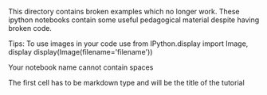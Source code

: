 This directory contains broken examples which no longer work. These ipython notebooks contain some useful pedagogical material despite having broken code.


Tips:
To use images in your code use
from IPython.display import Image, display
display(Image(filename='filename'))

Your notebook name cannot contain spaces

The first cell has to be markdown type and will
be the title of the tutorial
